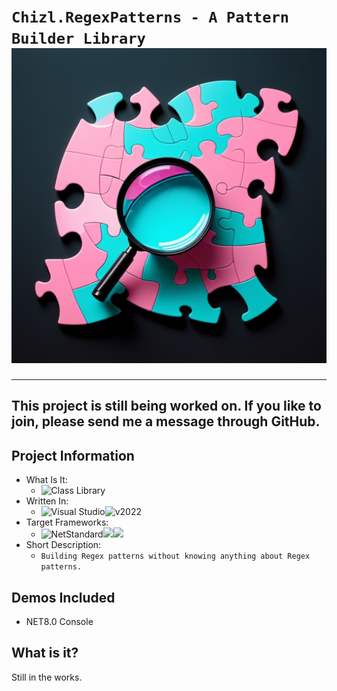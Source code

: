 ﻿# `Chizl.RegexPatterns - A Pattern Builder Library` ![`logo`](https://github.com/gavin1970/Chizl.RegexPatterns/blob/master/docs/ChizlRegexPatterns.png)
<hr/>

## This project is still being worked on.  If you like to join, please send me a message through GitHub.

## Project Information
- What Is It: 
	- ![Class Library](https://img.shields.io/badge/Multi_Platform-Class_Library-orange)
- Written In: 
	- ![Visual Studio](https://badgen.net/badge/icon/VisualStudio?color=blue&icon=visualstudio&label)![v2022](https://badgen.net/badge/visualstudio/2022/red?labelColor=blue&color=red&label)
- Target Frameworks: 
	- ![NetStandard](https://img.shields.io/badge/.NET_Standard-gray)![](https://img.shields.io/badge/v2.0-red)![](https://img.shields.io/badge/v2.1-blue)
- Short Description:
	- `Building Regex patterns without knowing anything about Regex patterns.`


## Demos Included
- NET8.0 Console

## What is it?
Still in the works.
